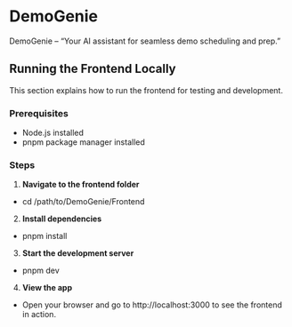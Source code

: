 # DemoGenie
DemoGenie – “Your AI assistant for seamless demo scheduling and prep.”

## Running the Frontend Locally

This section explains how to run the frontend for testing and development.

### Prerequisites
- Node.js installed
- pnpm package manager installed

### Steps

1. **Navigate to the frontend folder**  
- cd /path/to/DemoGenie/Frontend

2. **Install dependencies**
- pnpm install

3. **Start the development server**
- pnpm dev

4. **View the app**
- Open your browser and go to http://localhost:3000
 to see the frontend in action.
